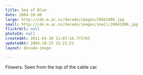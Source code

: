 ```yaml
---
title: Sea of Blue
date: 2004-10-06
large: http://cdn.m.ac.nz/decade/images/20041006.jpg
small: http://cdn.m.ac.nz/decade/images/small/20041006.jpg
flickrUrl: null
photoId: null
createdAt: 2011-01-30 11:07:16.772765
updatedAt: 2004-10-25 21:21:51
layout: decade-image

---
```

Flowers. Seen from the top of the cable car.
